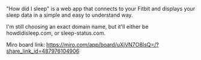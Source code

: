 "How did I sleep" is a web app that connects to your Fitbit and displays your sleep data in a simple and easy to understand way.

I'm still choosing an exact domain name, but it'll either be howdidisleep.com, or sleep-status.com.

Miro board link: https://miro.com/app/board/uXjVN7O8IsQ=/?share_link_id=487976104906
